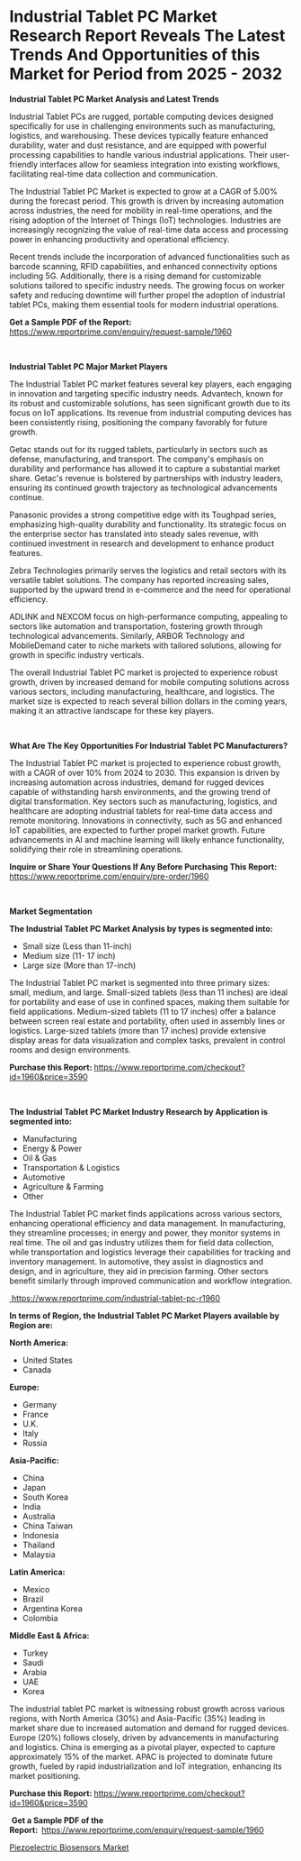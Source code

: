 <p><h1>Industrial Tablet PC Market Research Report Reveals The Latest Trends And Opportunities of this Market for Period from 2025 - 2032</h1></p><p><strong>Industrial Tablet PC Market Analysis and Latest Trends</strong></p>
<p><p>Industrial Tablet PCs are rugged, portable computing devices designed specifically for use in challenging environments such as manufacturing, logistics, and warehousing. These devices typically feature enhanced durability, water and dust resistance, and are equipped with powerful processing capabilities to handle various industrial applications. Their user-friendly interfaces allow for seamless integration into existing workflows, facilitating real-time data collection and communication.</p><p>The Industrial Tablet PC Market is expected to grow at a CAGR of 5.00% during the forecast period. This growth is driven by increasing automation across industries, the need for mobility in real-time operations, and the rising adoption of the Internet of Things (IoT) technologies. Industries are increasingly recognizing the value of real-time data access and processing power in enhancing productivity and operational efficiency. </p><p>Recent trends include the incorporation of advanced functionalities such as barcode scanning, RFID capabilities, and enhanced connectivity options including 5G. Additionally, there is a rising demand for customizable solutions tailored to specific industry needs. The growing focus on worker safety and reducing downtime will further propel the adoption of industrial tablet PCs, making them essential tools for modern industrial operations.</p></p>
<p><strong>Get a Sample PDF of the Report:&nbsp;</strong> <a href="https://www.reportprime.com/enquiry/request-sample/1960?utm_campaign=3550&utm_medium=2&utm_source=Github&utm_content=ia&utm_term=18032025&utm_id=industrial-tablet-pc">https://www.reportprime.com/enquiry/request-sample/1960</a></p>
<p>&nbsp;</p>
<p><strong>Industrial Tablet PC Major Market Players</strong></p>
<p><p>The Industrial Tablet PC market features several key players, each engaging in innovation and targeting specific industry needs. Advantech, known for its robust and customizable solutions, has seen significant growth due to its focus on IoT applications. Its revenue from industrial computing devices has been consistently rising, positioning the company favorably for future growth.</p><p>Getac stands out for its rugged tablets, particularly in sectors such as defense, manufacturing, and transport. The company's emphasis on durability and performance has allowed it to capture a substantial market share. Getac's revenue is bolstered by partnerships with industry leaders, ensuring its continued growth trajectory as technological advancements continue.</p><p>Panasonic provides a strong competitive edge with its Toughpad series, emphasizing high-quality durability and functionality. Its strategic focus on the enterprise sector has translated into steady sales revenue, with continued investment in research and development to enhance product features.</p><p>Zebra Technologies primarily serves the logistics and retail sectors with its versatile tablet solutions. The company has reported increasing sales, supported by the upward trend in e-commerce and the need for operational efficiency. </p><p>ADLINK and NEXCOM focus on high-performance computing, appealing to sectors like automation and transportation, fostering growth through technological advancements. Similarly, ARBOR Technology and MobileDemand cater to niche markets with tailored solutions, allowing for growth in specific industry verticals.</p><p>The overall Industrial Tablet PC market is projected to experience robust growth, driven by increased demand for mobile computing solutions across various sectors, including manufacturing, healthcare, and logistics. The market size is expected to reach several billion dollars in the coming years, making it an attractive landscape for these key players.</p></p>
<p>&nbsp;</p>
<p><strong>What Are The Key Opportunities For Industrial Tablet PC Manufacturers?</strong></p>
<p><p>The Industrial Tablet PC market is projected to experience robust growth, with a CAGR of over 10% from 2024 to 2030. This expansion is driven by increasing automation across industries, demand for rugged devices capable of withstanding harsh environments, and the growing trend of digital transformation. Key sectors such as manufacturing, logistics, and healthcare are adopting industrial tablets for real-time data access and remote monitoring. Innovations in connectivity, such as 5G and enhanced IoT capabilities, are expected to further propel market growth. Future advancements in AI and machine learning will likely enhance functionality, solidifying their role in streamlining operations.</p></p>
<p><strong>Inquire or Share Your Questions If Any Before Purchasing This Report:</strong> <a href="https://www.reportprime.com/enquiry/pre-order/1960?utm_campaign=3550&utm_medium=2&utm_source=Github&utm_content=ia&utm_term=18032025&utm_id=industrial-tablet-pc">https://www.reportprime.com/enquiry/pre-order/1960</a></p>
<p>&nbsp;</p>
<p><strong>Market Segmentation</strong></p>
<p><strong>The Industrial Tablet PC Market Analysis by types is segmented into:</strong></p>
<p><ul><li>Small size (Less than 11-inch)</li><li>Medium size (11- 17 inch)</li><li>Large size (More than 17-inch)</li></ul></p>
<p><p>The Industrial Tablet PC market is segmented into three primary sizes: small, medium, and large. Small-sized tablets (less than 11 inches) are ideal for portability and ease of use in confined spaces, making them suitable for field applications. Medium-sized tablets (11 to 17 inches) offer a balance between screen real estate and portability, often used in assembly lines or logistics. Large-sized tablets (more than 17 inches) provide extensive display areas for data visualization and complex tasks, prevalent in control rooms and design environments.</p></p>
<p><strong>Purchase this Report:&nbsp;</strong><a href="https://www.reportprime.com/checkout?id=1960&price=3590&utm_campaign=3550&utm_medium=2&utm_source=Github&utm_content=ia&utm_term=18032025&utm_id=industrial-tablet-pc">https://www.reportprime.com/checkout?id=1960&price=3590</a></p>
<p>&nbsp;</p>
<p><strong>The Industrial Tablet PC Market Industry Research by Application is segmented into:</strong></p>
<p><ul><li>Manufacturing</li><li>Energy & Power</li><li>Oil & Gas</li><li>Transportation & Logistics</li><li>Automotive</li><li>Agriculture & Farming</li><li>Other</li></ul></p>
<p><p>The Industrial Tablet PC market finds applications across various sectors, enhancing operational efficiency and data management. In manufacturing, they streamline processes; in energy and power, they monitor systems in real time. The oil and gas industry utilizes them for field data collection, while transportation and logistics leverage their capabilities for tracking and inventory management. In automotive, they assist in diagnostics and design, and in agriculture, they aid in precision farming. Other sectors benefit similarly through improved communication and workflow integration.</p></p>
<p><a href="https://www.reportprime.com/industrial-tablet-pc-r1960?utm_campaign=3550&utm_medium=2&utm_source=Github&utm_content=ia&utm_term=18032025&utm_id=industrial-tablet-pc">&nbsp;https://www.reportprime.com/industrial-tablet-pc-r1960</a></p>
<p><strong>In terms of Region, the Industrial Tablet PC Market Players available by Region are:</strong></p>
<p>
    <p> <strong> North America: </strong>
        <ul>
            <li>United States</li>
            <li>Canada</li>
        </ul>
        </p> 
    <p> <strong> Europe: </strong>
        <ul>
            <li>Germany</li>
            <li>France</li>
            <li>U.K.</li>
            <li>Italy</li>
            <li>Russia</li>
        </ul>
        </p> 
    <p> <strong> Asia-Pacific: </strong>
        <ul>
            <li>China</li>
            <li>Japan</li>
            <li>South Korea</li>
            <li>India</li>
            <li>Australia</li>
            <li>China Taiwan</li>
            <li>Indonesia</li>
            <li>Thailand</li>
            <li>Malaysia</li>
        </ul>
        </p> 
    <p> <strong> Latin America: </strong>
        <ul>
            <li>Mexico</li>
            <li>Brazil</li>
            <li>Argentina Korea</li>
            <li>Colombia</li>
        </ul>
        </p> 
    <p> <strong> Middle East & Africa: </strong>
        <ul>
            <li>Turkey</li>
            <li>Saudi</li>
            <li>Arabia</li>
            <li>UAE</li>
            <li>Korea</li>
        </ul>
    </p>
    </p>
<p><p>The industrial tablet PC market is witnessing robust growth across various regions, with North America (30%) and Asia-Pacific (35%) leading in market share due to increased automation and demand for rugged devices. Europe (20%) follows closely, driven by advancements in manufacturing and logistics. China is emerging as a pivotal player, expected to capture approximately 15% of the market. APAC is projected to dominate future growth, fueled by rapid industrialization and IoT integration, enhancing its market positioning.</p></p>
<p><strong>Purchase this Report: </strong><a href="https://www.reportprime.com/checkout?id=1960&price=3590&utm_campaign=3550&utm_medium=2&utm_source=Github&utm_content=ia&utm_term=18032025&utm_id=industrial-tablet-pc">https://www.reportprime.com/checkout?id=1960&price=3590</a></p>
<p>&nbsp;<strong>Get a Sample PDF of the Report:&nbsp;&nbsp;</strong><a href="https://www.reportprime.com/enquiry/request-sample/1960?utm_campaign=3550&utm_medium=2&utm_source=Github&utm_content=ia&utm_term=18032025&utm_id=industrial-tablet-pc">https://www.reportprime.com/enquiry/request-sample/1960</a></p>
<p><strong></strong></p>
<p><p><a href="https://github.com/boitafbg/Market-Research-Report-List-1/blob/main/piezoelectric-biosensors-market.md?utm_campaign=3550&utm_medium=2&utm_source=Github&utm_content=ia&utm_term=18032025&utm_id=industrial-tablet-pc">Piezoelectric Biosensors Market</a></p></p>